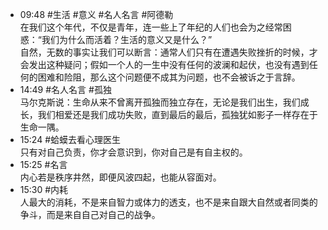 
- 09:48 #生活 #意义 #名人名言 #阿德勒 <br>在我们这个年代，不仅是青年，连一些上了年纪的人们也会为之经常困惑：“我们为什么而活着？生活的意义又是什么？” <br>自然，无数的事实让我们可以断言：通常人们只有在遭遇失败挫折的时候，才会发出这种疑问；假如一个人的一生中没有任何的波澜和起伏，也没有遇到任何的困难和险阻，那么这个问题便不成其为问题，也不会被诉之于言辞。
- 14:49 #名人名言 #孤独 <br>马尔克斯说：生命从来不曾离开孤独而独立存在，无论是我们出生，我们成长，我们相爱还是我们成功失败，直到最后的最后，孤独犹如影子一样存在于生命一隅。
- 15:24 #蛤蟆去看心理医生<br>只有对自己负责，你才会意识到，你对自己是有自主权的。
- 15:25 #名言 <br>内心若是秩序井然，即便风波四起，也能从容面对。
- 15:30 #内耗<br>人最大的消耗，不是来自智力或体力的透支，也不是来自跟大自然或者同类的争斗，而是来自自己对自己的战争。